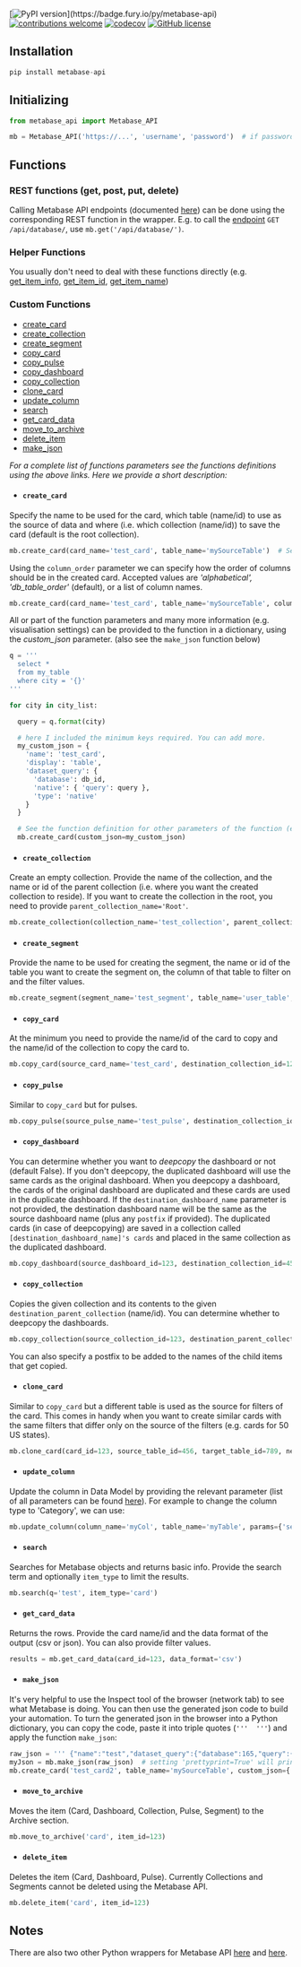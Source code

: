 <!--[![HitCount](http://hits.dwyl.com/vvaezian/metabase_api_python.svg)](http://hits.dwyl.com/vvaezian/metabase_api_python)-->
[![PyPI version](https://badge.fury.io/py/metabase-api.svg?)](https://badge.fury.io/py/metabase-api)
[![contributions welcome](https://img.shields.io/badge/contributions-welcome-brightgreen.svg)](https://github.com/vvaezian/metabase_api_python/issues)
[![codecov](https://codecov.io/gh/vvaezian/metabase_api_python/branch/master/graph/badge.svg?token=FNH20CUC4F)](https://codecov.io/gh/vvaezian/metabase_api_python)
[![GitHub license](https://img.shields.io/github/license/vvaezian/metabase_api_python.svg)](https://github.com/vvaezian/metabase_api_python/blob/master/LICENSE)

## Installation
```python
pip install metabase-api
```

## Initializing
```python
from metabase_api import Metabase_API

mb = Metabase_API('https://...', 'username', 'password')  # if password is not given, it will prompt for password
```
## Functions
### REST functions (get, post, put, delete)
Calling Metabase API endpoints (documented [here](https://github.com/metabase/metabase/blob/master/docs/api-documentation.md)) can be done using the corresponding REST function in the wrapper.
E.g. to call the [endpoint](https://github.com/metabase/metabase/blob/master/docs/api-documentation.md#get-apidatabase) `GET /api/database/`, use `mb.get('/api/database/')`.

### Helper Functions
You usually don't need to deal with these functions directly (e.g. [get_item_info](https://github.com/vvaezian/metabase_api_python/blob/77ef837972bc169f96a3ca520da769e0b933e8a8/metabase_api/metabase_api.py#L89), [get_item_id](https://github.com/vvaezian/metabase_api_python/blob/77ef837972bc169f96a3ca520da769e0b933e8a8/metabase_api/metabase_api.py#L128), [get_item_name](https://github.com/vvaezian/metabase_api_python/blob/77ef837972bc169f96a3ca520da769e0b933e8a8/metabase_api/metabase_api.py#L116))

### Custom Functions

- [create_card](https://github.com/vvaezian/metabase_api_python/blob/150c8143bf3ec964568d54bddd80bf9c1b2ca214/metabase_api/metabase_api.py#L289)
- [create_collection](https://github.com/vvaezian/metabase_api_python/blob/150c8143bf3ec964568d54bddd80bf9c1b2ca214/metabase_api/metabase_api.py#L461)
- [create_segment](https://github.com/vvaezian/metabase_api_python/blob/150c8143bf3ec964568d54bddd80bf9c1b2ca214/metabase_api/metabase_api.py#L486)
- [copy_card](https://github.com/vvaezian/metabase_api_python/blob/150c8143bf3ec964568d54bddd80bf9c1b2ca214/metabase_api/metabase_api.py#L530)
- [copy_pulse](https://github.com/vvaezian/metabase_api_python/blob/150c8143bf3ec964568d54bddd80bf9c1b2ca214/metabase_api/metabase_api.py#L591)
- [copy_dashboard](https://github.com/vvaezian/metabase_api_python/blob/150c8143bf3ec964568d54bddd80bf9c1b2ca214/metabase_api/metabase_api.py#L643)
- [copy_collection](https://github.com/vvaezian/metabase_api_python/blob/150c8143bf3ec964568d54bddd80bf9c1b2ca214/metabase_api/metabase_api.py#L736)
- [clone_card](https://github.com/vvaezian/metabase_api_python/blob/77ef837972bc169f96a3ca520da769e0b933e8a8/metabase_api/metabase_api.py#L1003)
- [update_column](https://github.com/vvaezian/metabase_api_python/blob/77ef837972bc169f96a3ca520da769e0b933e8a8/metabase_api/metabase_api.py#L1146)
- [search](https://github.com/vvaezian/metabase_api_python/blob/150c8143bf3ec964568d54bddd80bf9c1b2ca214/metabase_api/metabase_api.py#L835)
- [get_card_data](https://github.com/vvaezian/metabase_api_python/blob/77ef837972bc169f96a3ca520da769e0b933e8a8/metabase_api/metabase_api.py#L966)
- [move_to_archive](https://github.com/vvaezian/metabase_api_python/blob/150c8143bf3ec964568d54bddd80bf9c1b2ca214/metabase_api/metabase_api.py#L933)
- [delete_item](https://github.com/vvaezian/metabase_api_python/blob/150c8143bf3ec964568d54bddd80bf9c1b2ca214/metabase_api/metabase_api.py#L963)
- [make_json](https://github.com/vvaezian/metabase_api_python/blob/150c8143bf3ec964568d54bddd80bf9c1b2ca214/metabase_api/metabase_api.py#L1015)

*For a complete list of functions parameters see the functions definitions using the above links. Here we provide a short description:*

- #### `create_card`
Specify the name to be used for the card, which table (name/id) to use as the source of data and where (i.e. which collection (name/id)) to save the card (default is the root collection).
```python
mb.create_card(card_name='test_card', table_name='mySourceTable')  # Setting `verbose=True` will print extra information while creating the card.
```
Using the `column_order` parameter we can specify how the order of columns should be in the created card. Accepted values are *'alphabetical', 'db_table_order'* (default), or a list of column names.
```python
mb.create_card(card_name='test_card', table_name='mySourceTable', column_order=['myCol5', 'myCol3', 'myCol8'])
```
All or part of the function parameters and many more information (e.g. visualisation settings) can be provided to the function in a dictionary, using the *custom_json* parameter. (also see the `make_json` function below)
```python
q = '''
  select *
  from my_table
  where city = '{}'
'''

for city in city_list:

  query = q.format(city)

  # here I included the minimum keys required. You can add more.
  my_custom_json = {
    'name': 'test_card',
    'display': 'table',
    'dataset_query': {
      'database': db_id,
      'native': { 'query': query },
      'type': 'native'
    }
  }

  # See the function definition for other parameters of the function (e.g. in which collection to save the card)
  mb.create_card(custom_json=my_custom_json)
```

- #### `create_collection`
Create an empty collection. Provide the name of the collection, and the name or id of the parent collection (i.e. where you want the created collection to reside). If you want to create the collection in the root, you need to provide `parent_collection_name='Root'`.
```python
mb.create_collection(collection_name='test_collection', parent_collection_id=123)
```

- #### `create_segment`
Provide the name to be used for creating the segment, the name or id of the table you want to create the segment on, the column of that table to filter on and the filter values.
```python
mb.create_segment(segment_name='test_segment', table_name='user_table', column_name='user_id', column_values=[123, 456, 789])
```

- #### `copy_card`
At the minimum you need to provide the name/id of the card to copy and the name/id of the collection to copy the card to.
```python
mb.copy_card(source_card_name='test_card', destination_collection_id=123)
```

- #### `copy_pulse`
Similar to `copy_card` but for pulses.
```python
mb.copy_pulse(source_pulse_name='test_pulse', destination_collection_id=123)
```

- #### `copy_dashboard`
You can determine whether you want to *deepcopy* the dashboard or not (default False).
If you don't deepcopy, the duplicated dashboard will use the same cards as the original dashboard.
When you deepcopy a dashboard, the cards of the original dashboard are duplicated and these cards are used in the duplicate dashboard.
If the `destination_dashboard_name` parameter is not provided, the destination dashboard name will be the same as the source dashboard name (plus any `postfix` if provided).
The duplicated cards (in case of deepcopying) are saved in a collection called `[destination_dashboard_name]'s cards` and placed in the same collection as the duplicated dashboard.
```python
mb.copy_dashboard(source_dashboard_id=123, destination_collection_id=456, deepcopy=True)
```

- #### `copy_collection`
Copies the given collection and its contents to the given `destination_parent_collection` (name/id). You can determine whether to deepcopy the dashboards.
```python
mb.copy_collection(source_collection_id=123, destination_parent_collection_id=456, deepcopy_dashboards=True, verbose=True)
```
You can also specify a postfix to be added to the names of the child items that get copied.

- #### `clone_card`
Similar to `copy_card` but a different table is used as the source for filters of the card.
This comes in handy when you want to create similar cards with the same filters that differ only on the source of the filters (e.g. cards for 50 US states).
```python
mb.clone_card(card_id=123, source_table_id=456, target_table_id=789, new_card_name='test clone', new_card_collection_id=1)
```

- #### `update_column`
Update the column in Data Model by providing the relevant parameter (list of all parameters can be found [here](https://www.metabase.com/docs/latest/api-documentation.html#put-apifieldid)).
For example to change the column type to 'Category', we can use:
```python
mb.update_column(column_name='myCol', table_name='myTable', params={'semantic_type':'type/Category'}  # (For Metabase versions before v.39, use: params={'special_type':'type/Category'}))
```

- #### `search`
Searches for Metabase objects and returns basic info.
Provide the search term and optionally `item_type` to limit the results.
```Python
mb.search(q='test', item_type='card')
```

- #### `get_card_data`
Returns the rows.
Provide the card name/id and the data format of the output (csv or json). You can also provide filter values.
```python
results = mb.get_card_data(card_id=123, data_format='csv')
```

- #### `make_json`
It's very helpful to use the Inspect tool of the browser (network tab) to see what Metabase is doing. You can then use the generated json code to build your automation. To turn the generated json in the browser into a Python dictionary, you can copy the code, paste it into triple quotes (`'''  '''`) and apply the function `make_json`:
```python
raw_json = ''' {"name":"test","dataset_query":{"database":165,"query":{"fields":[["field-id",35839],["field-id",35813],["field-id",35829],["field-id",35858],["field-id",35835],["field-id",35803],["field-id",35843],["field-id",35810],["field-id",35826],["field-id",35815],["field-id",35831],["field-id",35827],["field-id",35852],["field-id",35832],["field-id",35863],["field-id",35851],["field-id",35850],["field-id",35864],["field-id",35854],["field-id",35846],["field-id",35811],["field-id",35933],["field-id",35862],["field-id",35833],["field-id",35816]],"source-table":2154},"type":"query"},"display":"table","description":null,"visualization_settings":{"table.column_formatting":[{"columns":["Diff"],"type":"range","colors":["#ED6E6E","white","#84BB4C"],"min_type":"custom","max_type":"custom","min_value":-30,"max_value":30,"operator":"=","value":"","color":"#509EE3","highlight_row":false}],"table.pivot_column":"Sale_Date","table.cell_column":"SKUID"},"archived":false,"enable_embedding":false,"embedding_params":null,"collection_id":183,"collection_position":null,"result_metadata":[{"name":"Sale_Date","display_name":"Sale_Date","base_type":"type/DateTime","fingerprint":{"global":{"distinct-count":1,"nil%":0},"type":{"type/DateTime":{"earliest":"2019-12-28T00:00:00","latest":"2019-12-28T00:00:00"}}},"special_type":null},{"name":"Account_ID","display_name":"Account_ID","base_type":"type/Text","fingerprint":{"global":{"distinct-count":411,"nil%":0},"type":{"type/Text":{"percent-json":0,"percent-url":0,"percent-email":0,"average-length":9}}},"special_type":null},{"name":"Account_Name","display_name":"Account_Name","base_type":"type/Text","fingerprint":{"global":{"distinct-count":410,"nil%":0.0015},"type":{"type/Text":{"percent-json":0,"percent-url":0,"percent-email":0,"average-length":21.2916}}},"special_type":null},{"name":"Account_Type","display_name":"Account_Type","base_type":"type/Text","special_type":"type/Category","fingerprint":{"global":{"distinct-count":5,"nil%":0.0015},"type":{"type/Text":{"percent-json":0,"percent-url":0,"percent-email":0,"average-length":3.7594}}}}],"metadata_checksum":"7XP8bmR1h5f662CFE87tjQ=="} '''
myJson = mb.make_json(raw_json)  # setting 'prettyprint=True' will print the output in a structured format.
mb.create_card('test_card2', table_name='mySourceTable', custom_json={'visualization_settings':myJson['visualization_settings']})
```

- #### `move_to_archive`
Moves the item (Card, Dashboard, Collection, Pulse, Segment) to the Archive section.
```python
mb.move_to_archive('card', item_id=123)
```
- #### `delete_item`
Deletes the item (Card, Dashboard, Pulse). Currently Collections and Segments cannot be deleted using the Metabase API.
```python
mb.delete_item('card', item_id=123)
```

## Notes
There are also two other Python wrappers for Metabase API [here](https://github.com/mertsalik/metabasepy) and [here](https://github.com/STUnitas/metabase-py).

